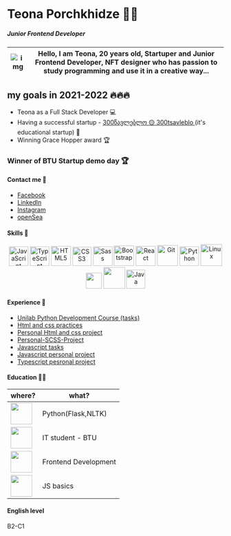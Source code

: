 # Teona Porchkhidze :rocket::nerd_face:
##### Junior Frontend Developer

 
 <img src="https://i.ibb.co/f1kQP9S/Frame-1t-1.png" alt="img"> | Hello, I am Teona, 20 years old, Startuper and Junior Frontend Developer, NFT designer who has passion to study programming and use it in a creative way...
 ------------ | -------------
## my goals in 2021-2022 🔥🔥🔥
* Teona as a Full Stack Developer :computer:	
* Having a successful startup - <a href="https://www.facebook.com/300tsavleblo">300წავლებლო :yellow_circle: 300tsavleblo </a> (it's educational startup) :raised_hands:
* Winning Grace Hopper award :trophy:

### Winner of BTU Startup demo day 🏆




#### Contact me :handshake:	

* <a href="https://www.facebook.com/teona.porchkhidze.7545/">Facebook</a>
* <a href="https://www.linkedin.com/in/teona-porchkhidze-b757b81b3/">LinkedIn</a>
* <a href="https://www.instagram.com/teodora_techie/">Instagram</a>
* <a href="https://opensea.io/collection/programmer-loves?fbclid=IwAR3rE7Yzhff5cHsVdHmaCmVLWmvl2SnC_Pr95LcaE0lg8Bnp4I9wLC8y9ws&__cf_chl_jschl_tk__=SRomuO5lvMXSHWuzlKSpnMp.YZbqAHfdIgILI1mzHNw-1641744483-0-gaNycGzNC30">openSea</a>




#### Skills :dart:

<div align="center">
<img src="https://profilinator.rishav.dev/skills-assets/javascript-original.svg" alt="JavaScript" height="45" />
<img src="https://profilinator.rishav.dev/skills-assets/typescript-original.svg" alt="TypeScript" height="45" />
<img src="https://i.imgur.com/94n31ta.png?1" alt="HTML5" height="46" />
<img src="https://cdn.345tool.com/public/logos/css-formatter-logo.png" alt="CSS3" height="44" />
<img src="https://cdn.iconscout.com/icon/free/png-256/sass-2752078-2284895.png" alt="Sass" height="45" />
<img src="https://profilinator.rishav.dev/skills-assets/bootstrap-plain.svg" alt="Bootstrap" height="47" />
<img src="https://brandslogos.com/wp-content/uploads/images/large/react-logo.png" alt="React" height="46">
<img src="https://profilinator.rishav.dev/skills-assets/git-scm-icon.svg" alt="Git" height="48" />
<img src="https://upload.wikimedia.org/wikipedia/commons/thumb/c/c3/Python-logo-notext.svg/1024px-Python-logo-notext.svg.png" alt="Python" height="45" />
<img src="https://profilinator.rishav.dev/skills-assets/linux-original.svg" alt="Linux" height="50" />
<img width=37px src="https://upload.wikimedia.org/wikipedia/commons/thumb/2/22/Pandas_mark.svg/1200px-Pandas_mark.svg.png">
<img width=50px src="https://encrypted-tbn0.gstatic.com/images?q=tbn:ANd9GcS8f5fSTWAdxYSk0IPay8pZgUarvngCQDPQTqRtyXpua7Ue47dCrBaN_DuZOtaJoo3RaFg&usqp=CAU">
<img src="https://i.ibb.co/FYSXqYP/image-5.png" alt="Java" height="44">


</div>



#### Experience :briefcase:	

* <a href="https://github.com/Teona-tech/UnilabPythonDevelopment">Unilab Python Development Course (tasks)</a>
* <a href="https://github.com/Teona-tech/html-and-css-practices">Html and css practices</a>
* <a href="https://github.com/Teona-tech/personal-project-html-and-css">Personal Html and css project </a>
* <a href="https://github.com/Teona-tech/Personal-Project-SCSS">Personal-SCSS-Project</a>
* <a href="https://github.com/Teona-tech/js-practises">Javascript tasks</a>
* <a href="https://github.com/Teona-tech/JS-personal-project">Javascript personal project</a>
* <a href="https://github.com/Teona-tech/typescript-personal-project">Typescript pesronal project</a>


#### Education :student:	

where? | what?
 ------------ | -------------
<img height="50px" src="https://scontent.ftbs3-2.fna.fbcdn.net/v/t39.30808-6/241852566_416907023197215_4126473183608966576_n.png?_nc_cat=102&ccb=1-5&_nc_sid=09cbfe&_nc_ohc=2l8PGsB9244AX80qY8d&tn=fWWwT1vKF8uCzqbc&_nc_ht=scontent.ftbs3-2.fna&oh=00_AT8s7eslyROiKJ4Y_mzObg3v4WP7tggRXwOjgGuUNDDLvw&oe=6264B0CB"> | Python(Flask,NLTK)
<img height="50px" src="https://scontent.ftbs3-2.fna.fbcdn.net/v/t39.30808-6/277801422_1594621060922159_1790472978348985696_n.jpg?_nc_cat=102&ccb=1-5&_nc_sid=09cbfe&_nc_ohc=HiGfA9Jn0tUAX-x9LE-&_nc_ht=scontent.ftbs3-2.fna&oh=00_AT-3ghEP9MCBElWCiFqMOrPxPb_9yZzV1ZBu5E9dPmMfgw&oe=6263A84E"></a> | IT student - BTU
<img height="50px" src="https://scontent.ftbs3-1.fna.fbcdn.net/v/t39.30808-6/241222342_383647449815903_6251976318492817806_n.png?_nc_cat=1&ccb=1-5&_nc_sid=09cbfe&_nc_ohc=4hTZ5Gn-_SQAX9sUD2q&_nc_ht=scontent.ftbs3-1.fna&oh=00_AT_2bgDLzzcIAQcREQ94Wmi0ZSJigiyyJeXdqegdfpnkUA&oe=6265699F"></a> | Frontend Development
<img height="50px" src="https://scontent.ftbs3-2.fna.fbcdn.net/v/t1.6435-9/122397052_388542505858688_891968229563768666_n.jpg?_nc_cat=109&ccb=1-5&_nc_sid=09cbfe&_nc_ohc=BKwdoo4I598AX-nbg0E&_nc_ht=scontent.ftbs3-2.fna&oh=00_AT_OqsPfSX1b0aEphBZHfyE7ozOm9vvsKq28PBN7DQIvjw&oe=6286F8CA"></a> | JS basics

#### English level
B2-C1


